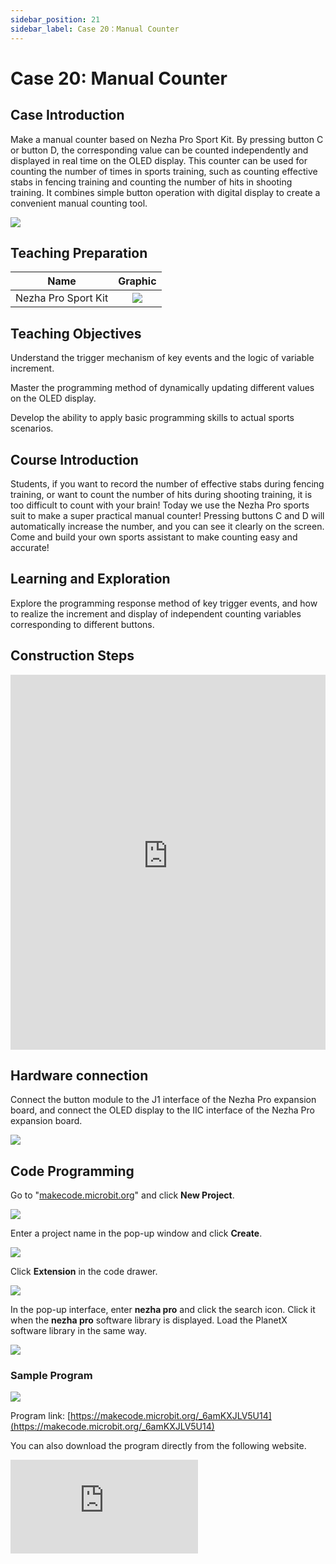```yaml
---
sidebar_position: 21
sidebar_label: Case 20：Manual Counter
---
```


# Case 20: Manual Counter

## Case Introduction

Make a manual counter based on Nezha Pro Sport Kit. By pressing button C or button D, the corresponding value can be counted independently and displayed in real time on the OLED display. This counter can be used for counting the number of times in sports training, such as counting effective stabs in fencing training and counting the number of hits in shooting training. It combines simple button operation with digital display to create a convenient manual counting tool.

![](https://wiki-media-ef.oss-cn-hongkong.aliyuncs.com/docs/microbit/building-blocks/nezha-pro-sports-kit/images/nezha-pro-sports-kit-case-20-01.png)

## Teaching Preparation

|     Name     |            Graphic            |
| :----------: | :--------------------------: |
|   Nezha Pro Sport Kit   |   ![](https://wiki-media-ef.oss-cn-hongkong.aliyuncs.com/docs/microbit/building-blocks/nezha-pro-sports-kit/images/nezha-pro-sports-kit-01.png)  |

## Teaching Objectives

Understand the trigger mechanism of key events and the logic of variable increment.

Master the programming method of dynamically updating different values on the OLED display.

Develop the ability to apply basic programming skills to actual sports scenarios.

## Course Introduction

Students, if you want to record the number of effective stabs during fencing training, or want to count the number of hits during shooting training, it is too difficult to count with your brain! Today we use the Nezha Pro sports suit to make a super practical manual counter! Pressing buttons C and D will automatically increase the number, and you can see it clearly on the screen. Come and build your own sports assistant to make counting easy and accurate!

## Learning and Exploration

Explore the programming response method of key trigger events, and how to realize the increment and display of independent counting variables corresponding to different buttons.

## Construction Steps

<embed src="https://wiki-media-ef.oss-cn-hongkong.aliyuncs.com/docs/microbit/building-blocks/nezha-pro-sports-kit/files/%E6%89%8B%E5%8A%A8%E8%AE%A1%E6%95%B0%E5%99%A8.pdf" type="application/pdf" width="100%" height="600px" />

## Hardware connection

Connect the button module to the J1 interface of the Nezha Pro expansion board, and connect the OLED display to the IIC interface of the Nezha Pro expansion board.

![](https://wiki-media-ef.oss-cn-hongkong.aliyuncs.com/docs/microbit/building-blocks/nezha-pro-sports-kit/images/nezha-pro-sports-kit-case-20-03.png)

## Code Programming

Go to "[makecode.microbit.org](https://makecode.microbit.org)" and click **New Project**.

![](https://wiki-media-ef.oss-cn-hongkong.aliyuncs.com/docs/microbit/building-blocks/microbit-space-science-kit/images/microbit-space-science-kit-case01-07.png)

Enter a project name in the pop-up window and click **Create**.

![](https://wiki-media-ef.oss-cn-hongkong.aliyuncs.com/docs/microbit/building-blocks/microbit-space-science-kit/images/microbit-space-science-kit-case01-11.png)

Click **Extension** in the code drawer.

![](https://wiki-media-ef.oss-cn-hongkong.aliyuncs.com/docs/microbit/building-blocks/microbit-space-science-kit/images/microbit-space-science-kit-case01-09.png)

In the pop-up interface, enter **nezha pro** and click the search icon. Click it when the **nezha pro** software library is displayed. Load the PlanetX software library in the same way.

![](https://wiki-media-ef.oss-cn-hongkong.aliyuncs.com/docs/microbit/building-blocks/microbit-space-science-kit/images/microbit-space-science-kit-case01-10.png)



### Sample Program

![](https://wiki-media-ef.oss-cn-hongkong.aliyuncs.com/docs/microbit/building-blocks/nezha-pro-sports-kit/images/nezha-pro-sports-kit-case-20-04.png)

Program link: [https://makecode.microbit.org/_6amKXJLV5U14](https://makecode.microbit.org/_6amKXJLV5U14)

You can also download the program directly from the following website.

<div
    style={{
        position: 'relative',
        paddingBottom: '60%',
        overflow: 'hidden',
    }}
>
    <iframe
        src="https://makecode.microbit.org/_6amKXJLV5U14"
        frameborder="0"
        sandbox="allow-popups allow-forms allow-scripts allow-same-origin"
        style={{
            position: 'absolute',
            width: '100%',
            height: '100%',
        }}
    />
</div>
## Download the program

Use a USB cable to connect PC and micro:bit V2.

![](https://wiki-media-ef.oss-cn-hongkong.aliyuncs.com/docs/microbit/building-blocks/microbit-space-science-kit/images/microbit-space-science-kit-manual03.gif)

After the connection is successful, a drive named MICROBIT will be recognized on the computer.

![](https://wiki-media-ef.oss-cn-hongkong.aliyuncs.com/docs/microbit/building-blocks/microbit-space-science-kit/images/microbit-space-science-kit-manual06.png)

Click ![](https://wiki-media-ef.oss-cn-hongkong.aliyuncs.com/docs/microbit/building-blocks/microbit-space-science-kit/images/microbit-space-science-kit-manual07.png) in the lower left corner and select **Connect Device**.

![](https://wiki-media-ef.oss-cn-hongkong.aliyuncs.com/docs/microbit/building-blocks/microbit-space-science-kit/images/microbit-space-science-kit-manual11.png)

Click![](https://wiki-media-ef.oss-cn-hongkong.aliyuncs.com/docs/microbit/building-blocks/microbit-space-science-kit/images/microbit-space-science-kit-manual08.png)。

![](https://wiki-media-ef.oss-cn-hongkong.aliyuncs.com/docs/microbit/building-blocks/microbit-space-science-kit/images/microbit-space-science-kit-manual12.png)

Click![](https://wiki-media-ef.oss-cn-hongkong.aliyuncs.com/docs/microbit/building-blocks/microbit-space-science-kit/images/microbit-space-science-kit-manual09.png)。
l
![](https://wiki-media-ef.oss-cn-hongkong.aliyuncs.com/docs/microbit/building-blocks/microbit-space-science-kit/images/microbit-space-science-kit-manual13.png)

In the pop-up window, select **BBC micro:bit CMSIS-DAP**, and then select **Connect**. At this point, our micro:bit has been successfully connected.

![](https://wiki-media-ef.oss-cn-hongkong.aliyuncs.com/docs/microbit/building-blocks/microbit-space-science-kit/images/microbit-space-science-kit-manual14.png)

Click **Download the program**

![](https://wiki-media-ef.oss-cn-hongkong.aliyuncs.com/docs/microbit/building-blocks/microbit-space-science-kit/images/microbit-space-science-kit-manual10.png)

## Case demonstration

Press button C, and the "C count" value on the display will increase by 1; press button D, and the "D count" value will increase. After pressing the button multiple times, you can clearly see the two independent count values dynamically updated on the screen.

![](https://wiki-media-ef.oss-cn-hongkong.aliyuncs.com/docs/microbit/building-blocks/nezha-pro-sports-kit/images/nezha-pro-sports-kit-case-20.gif)

## Summary and sharing

## Extended knowledge

**Key event programming principle**

The essence of a key is to change the level by changing the on-off state of the circuit. In programming, the pin needs to be set to input mode to monitor the level signal. When the key is pressed, the pin level changes from high level to low level (or vice versa), triggering the preset event function to realize the self-increment operation of the counting variable. At the same time, in order to avoid false triggering caused by key jitter, software delay debounce or state machine debounce is often used.

**Variables and data storage**

In the manual counter program, each count corresponds to an independent variable. Variables are "containers" for storing data in programming, and the value can be changed according to needs. In addition to basic integer variables, there are also various data types such as floating point and character types. In more complex programs, data structures such as arrays and lists can realize the orderly storage and processing of large amounts of data.

**Application of mathematics in counting**

Counting is essentially an addition operation in mathematics, and the value accumulation is realized by triggering the "+1" operation each time a key is pressed. In practical applications, it can be expanded to operations such as subtraction counting (such as countdown) and multiplication counting (batch statistics). Combining mathematical principles with programming logic can create more functional counters, such as compound counters with multiple statistics and difference calculations.
